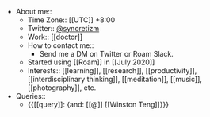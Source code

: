 - About me::
    - Time Zone::  [[UTC]] +8:00
    - Twitter:: [@syncretizm](http://twitter.com/syncretizm)
    - Work:: [[doctor]]
    - How to contact me::
        - Send me a DM on Twitter or Roam Slack.
    - Started using [[Roam]] in [[July 2020]]
    - Interests:: [[learning]], [[research]], [[productivity]], [[interdisciplinary thinking]], [[meditation]], [[music]], [[photography]], etc.
- Queries::
    - {{[[query]]: {and: [[@]] [[Winston Teng]]}}}
